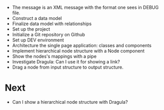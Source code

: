 - The message is an XML message with the format one sees in DEBUG file.
- Construct a data model
- Finalize data model with relationships
- Set up the project
- Initialize a Git repository on Github
- Set up DEV environment
- Architecture the single page application: classes and components
- Implement hierarchical node structure with a Node component
- Show the nodes's mappings with a pipe
- Investigate Dragula: Can I use it for showing a link?
- Drag a node from input structure to output structure.

# Next
- Can I show a hierarchical node structure with Dragula?